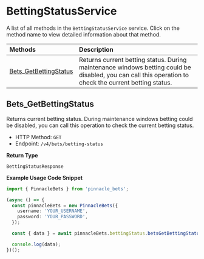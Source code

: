 # BettingStatusService

A list of all methods in the `BettingStatusService` service. Click on the method name to view detailed information about that method.

| Methods                                         | Description                                                                                                                                            |
| :---------------------------------------------- | :----------------------------------------------------------------------------------------------------------------------------------------------------- |
| [Bets_GetBettingStatus](#bets_getbettingstatus) | Returns current betting status. During maintenance windows betting could be disabled, you can call this operation to check the current betting status. |

## Bets_GetBettingStatus

Returns current betting status. During maintenance windows betting could be disabled, you can call this operation to check the current betting status.

- HTTP Method: `GET`
- Endpoint: `/v4/bets/betting-status`

**Return Type**

`BettingStatusResponse`

**Example Usage Code Snippet**

```typescript
import { PinnacleBets } from 'pinnacle_bets';

(async () => {
  const pinnacleBets = new PinnacleBets({
    username: 'YOUR_USERNAME',
    password: 'YOUR_PASSWORD',
  });

  const { data } = await pinnacleBets.bettingStatus.betsGetBettingStatus();

  console.log(data);
})();
```

<!-- This file was generated by liblab | https://liblab.com/ -->
